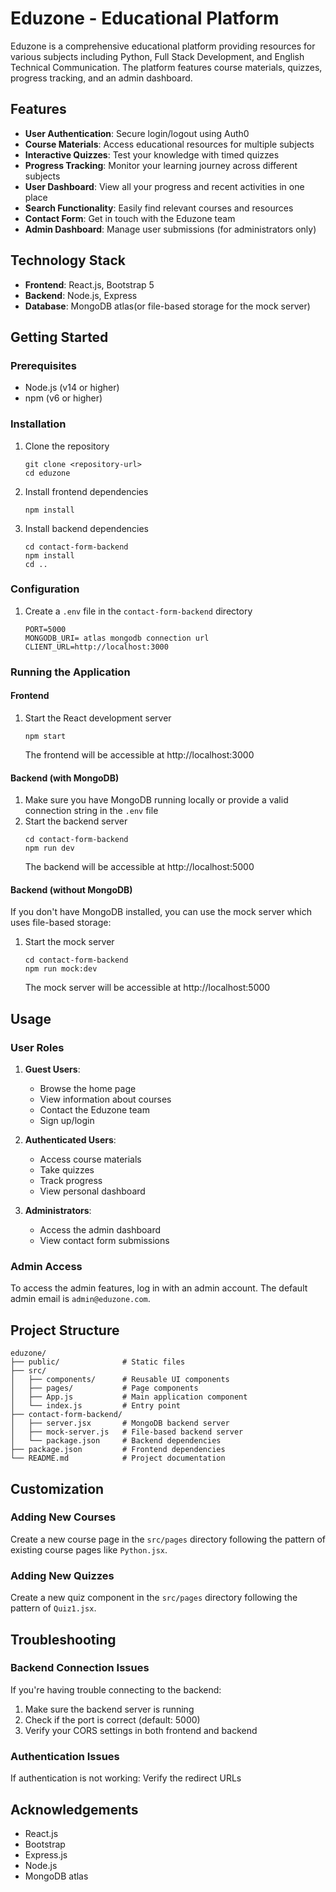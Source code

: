 # Eduzone - Educational Platform

Eduzone is a comprehensive educational platform providing resources for various subjects including Python, Full Stack Development, and English Technical Communication. The platform features course materials, quizzes, progress tracking, and an admin dashboard.

## Features

- **User Authentication**: Secure login/logout using Auth0
- **Course Materials**: Access educational resources for multiple subjects
- **Interactive Quizzes**: Test your knowledge with timed quizzes
- **Progress Tracking**: Monitor your learning journey across different subjects
- **User Dashboard**: View all your progress and recent activities in one place
- **Search Functionality**: Easily find relevant courses and resources
- **Contact Form**: Get in touch with the Eduzone team
- **Admin Dashboard**: Manage user submissions (for administrators only)

## Technology Stack

- **Frontend**: React.js, Bootstrap 5
- **Backend**: Node.js, Express
- **Database**: MongoDB atlas(or file-based storage for the mock server)

## Getting Started

### Prerequisites

- Node.js (v14 or higher)
- npm (v6 or higher)

### Installation

1. Clone the repository
   ```
   git clone <repository-url>
   cd eduzone
   ```

2. Install frontend dependencies
   ```
   npm install
   ```

3. Install backend dependencies
   ```
   cd contact-form-backend
   npm install
   cd ..
   ```

### Configuration

1. Create a `.env` file in the `contact-form-backend` directory
   ```
   PORT=5000
   MONGODB_URI= atlas mongodb connection url
   CLIENT_URL=http://localhost:3000
   ```

### Running the Application

#### Frontend

1. Start the React development server
   ```
   npm start
   ```
   The frontend will be accessible at http://localhost:3000

#### Backend (with MongoDB)

1. Make sure you have MongoDB running locally or provide a valid connection string in the `.env` file
2. Start the backend server
   ```
   cd contact-form-backend
   npm run dev
   ```
   The backend will be accessible at http://localhost:5000

#### Backend (without MongoDB)

If you don't have MongoDB installed, you can use the mock server which uses file-based storage:

1. Start the mock server
   ```
   cd contact-form-backend
   npm run mock:dev
   ```
   The mock server will be accessible at http://localhost:5000

## Usage

### User Roles

1. **Guest Users**:
   - Browse the home page
   - View information about courses
   - Contact the Eduzone team
   - Sign up/login

2. **Authenticated Users**:
   - Access course materials
   - Take quizzes
   - Track progress
   - View personal dashboard

3. **Administrators**:
   - Access the admin dashboard
   - View contact form submissions

### Admin Access

To access the admin features, log in with an admin account. The default admin email is `admin@eduzone.com`.

## Project Structure

```
eduzone/
├── public/              # Static files
├── src/
│   ├── components/      # Reusable UI components
│   ├── pages/           # Page components
│   ├── App.js           # Main application component
│   └── index.js         # Entry point
├── contact-form-backend/
│   ├── server.jsx       # MongoDB backend server
│   ├── mock-server.js   # File-based backend server 
│   └── package.json     # Backend dependencies
├── package.json         # Frontend dependencies
└── README.md            # Project documentation
```

## Customization

### Adding New Courses

Create a new course page in the `src/pages` directory following the pattern of existing course pages like `Python.jsx`.

### Adding New Quizzes

Create a new quiz component in the `src/pages` directory following the pattern of `Quiz1.jsx`.

## Troubleshooting

### Backend Connection Issues

If you're having trouble connecting to the backend:

1. Make sure the backend server is running
2. Check if the port is correct (default: 5000)
3. Verify your CORS settings in both frontend and backend

### Authentication Issues

If authentication is not working: Verify the redirect URLs


## Acknowledgements

- React.js
- Bootstrap
- Express.js
- Node.js
- MongoDB atlas
